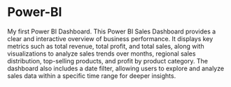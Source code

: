 # Power-BI
My first Power BI Dashboard.
This Power BI Sales Dashboard provides a clear and interactive overview of business performance. 
It displays key metrics such as total revenue, total profit, and total sales, along with visualizations to analyze sales trends over months, regional sales distribution, top-selling products, and profit by product category. 
The dashboard also includes a date filter, allowing users to explore and analyze sales data within a specific time range for deeper insights.
